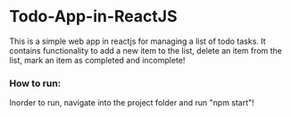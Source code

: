 # Todo-App-in-ReactJS

This is a simple web app in reactjs for managing a list of todo tasks. It contains functionality to add a new item to the list,
delete an item from the list, mark an item as completed and incomplete!

### How to run:
Inorder to run, navigate into the project folder and run "npm start"!
